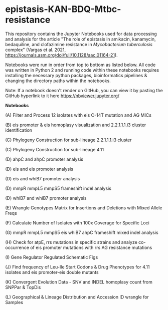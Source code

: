 # epistasis-KAN-BDQ-Mtbc-resistance

This repository contains the Jupyter Notebooks used for data processing and analysis for the article "The role of epistasis in amikacin, kanamycin, bedaquiline, and clofazimine resistance in *Mycobacterium tuberculosis* complex" (Vargas et al. 2021, https://journals.asm.org/doi/full/10.1128/aac.01164-21).

Notebooks were run in order from top to bottom as listed below. All code was written in Python 2 and running code within these notebooks requires installing the necessary python packages, bioinformatics pipelines & changing the directory paths within the notebooks.

Note: If a notebook doesn't render on GitHub, you can view it by pasting the GitHub hyperlink to it here https://nbviewer.jupyter.org/

__Notebooks__

(A) Filter and Process 12 isolates with eis C-14T mutation and AG MICs

(B) eis promoter & eis homoplasy visualization and 2.2.1.1.1.i3 cluster identification

(C) Phylogeny Construction for sub-lineage 2.2.1.1.1.i3 cluster

(C) Phylogeny Construction for sub-lineage 4.11

(D) ahpC and ahpC promoter analysis

(D) eis and eis promoter analysis

(D) eis and whiB7 promoter analysis

(D) mmpR mmpL5 mmpS5 frameshift indel analysis

(D) whiB7 and whiB7 promoter analysis

(E) Wrangle Genotypes Matrix for Insertions and Deletions with Mixed Allele Freqs

(F) Calculate Number of Isolates with 100x Coverage for Specific Loci

(G) mmpR mmpL5 mmpS5 eis whiB7 ahpC frameshift mixed indel analysis

(H) Check for atpE, rrs mutations in specific strains and analyze co-occurrence of eis promoter mutations with rrs AG resistance mutations

(I) Gene Regulator Regulated Schematic Figs

(J) Find frequency of Leu-Ile Start Codons & Drug Phenotypes for 4.11 isolates and eis promoter-eis double mutants

(K) Convergent Evolution Data - SNV and INDEL homoplasy count from SNPPar & TopDis

(L) Geographical & Lineage Distribution and Accession ID wrangle for Samples
